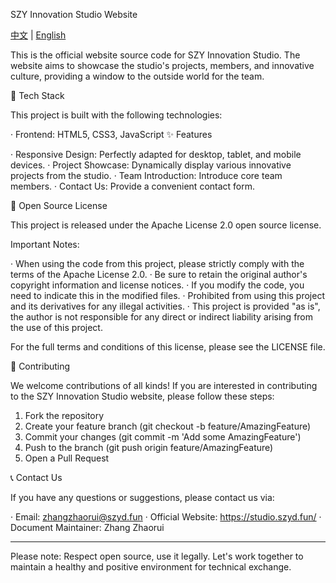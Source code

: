 SZY Innovation Studio Website

[中文](README.md) | [English](README_EN.md)

This is the official website source code for SZY Innovation Studio. The website aims to showcase the studio's projects, members, and innovative culture, providing a window to the outside world for the team.

🚀 Tech Stack

This project is built with the following technologies:

· Frontend: HTML5, CSS3, JavaScript 
✨ Features

· Responsive Design: Perfectly adapted for desktop, tablet, and mobile devices.
· Project Showcase: Dynamically display various innovative projects from the studio.
· Team Introduction: Introduce core team members.
· Contact Us: Provide a convenient contact form.

📄 Open Source License

This project is released under the Apache License 2.0 open source license.

Important Notes:

· When using the code from this project, please strictly comply with the terms of the Apache License 2.0.
· Be sure to retain the original author's copyright information and license notices.
· If you modify the code, you need to indicate this in the modified files.
· Prohibited from using this project and its derivatives for any illegal activities.
· This project is provided "as is", the author is not responsible for any direct or indirect liability arising from the use of this project.

For the full terms and conditions of this license, please see the LICENSE file.

🤝 Contributing

We welcome contributions of all kinds! If you are interested in contributing to the SZY Innovation Studio website, please follow these steps:

1. Fork the repository
2. Create your feature branch (git checkout -b feature/AmazingFeature)
3. Commit your changes (git commit -m 'Add some AmazingFeature')
4. Push to the branch (git push origin feature/AmazingFeature)
5. Open a Pull Request

📞 Contact Us

If you have any questions or suggestions, please contact us via:

· Email: zhangzhaorui@szyd.fun
· Official Website: https://studio.szyd.fun/
· Document Maintainer: Zhang Zhaorui

---

Please note: Respect open source, use it legally. Let's work together to maintain a healthy and positive environment for technical exchange.
